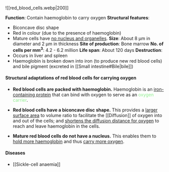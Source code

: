 ![[red_blood_cells.webp|200]]

**Function**: Contain haemoglobin to carry oxygen
**Structural features**:
- Biconcave disc shape
- Red in colour (due to the presence of haemoglobin)
- Mature cells have <u>no nucleus and organelles</u>.
**Size**: About 8 μm in diameter and 2 μm in thickness
**Site of production**: Bone marrow
**No. of cells per mm<sup>3</sup>**: 4.2 - 6.2 million
**Life span**: About 120 days
**Destruction**:
- Occurs in liver and spleen
- Haemoglobin is broken down into iron (to produce new red blood cells) and bile pigment (excreted in [[Small intestine#Bile|bile]])

#### Structural adaptations of red blood cells for carrying oxygen

- **Red blood cells are packed with haemoglobin.**
  Haemoglobin is an <u>iron-containing protein</u> that can bind with oxygen to serve as an <span style="color: lightgreen">oxygen carrier</span>.

- **Red blood cells have a biconcave disc shape.**
  This provides a <u>larger surface area</u> to volume ratio to facilitate the [[Diffusion]] of oxygen into and out of the cells; and <u>shortens the diffusion distance for oxygen</u> to reach and leave haemoglobin in the cells.

- **Mature red blood cells do not have a nucleus.**
  This enables them to <u>hold more haemoglobin</u> and thus <u>carry more oxygen</u>.

#### Diseases
- [[Sickle-cell anaemia]]
